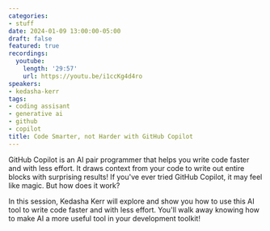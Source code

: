 ```yaml
---
categories:
- stuff
date: 2024-01-09 13:00:00-05:00
draft: false
featured: true
recordings:
  youtube:
    length: '29:57'
    url: https://youtu.be/i1ccKg4d4ro
speakers:
- kedasha-kerr
tags:
- coding assisant
- generative ai
- github
- copilot
title: Code Smarter, not Harder with GitHub Copilot
---
```



GitHub Copilot is an AI pair programmer that helps you write code faster and with less effort. It draws context from your code to write out entire blocks with surprising results! If you've ever tried GitHub Copilot, it may feel like magic. But how does it work?

In this session, Kedasha Kerr will explore and show you how to use this AI tool to write code faster and with less effort. You'll walk away knowing how to make AI a more useful tool in your development toolkit!
